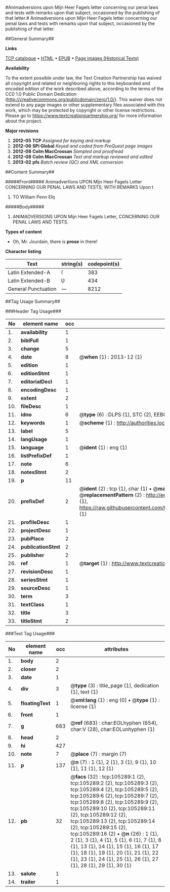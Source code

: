 #Animadversions upon Mijn Heer Fagels letter concerning our penal laws and tests with remarks upon that subject, occasioned by the publishing of that letter.#
Animadversions upon Mijn Heer Fagels letter concerning our penal laws and tests with remarks upon that subject, occasioned by the publishing of that letter.

##General Summary##

**Links**

[TCP catalogue](http://www.ota.ox.ac.uk/tcp/)  • 
[HTML](http://tei.it.ox.ac.uk/tcp/Texts-HTML/free/A25/A25451.html)  • 
[EPUB](http://tei.it.ox.ac.uk/tcp/Texts-EPUB/free/A25/A25451.epub) • 
[Page images (Historical Texts)](https://historicaltexts.jisc.ac.uk/eebo-16317744e)

**Availability**

To the extent possible under law, the Text Creation Partnership has waived all copyright and related or neighboring rights to this keyboarded and encoded edition of the work described above, according to the terms of the CC0 1.0 Public Domain Dedication (http://creativecommons.org/publicdomain/zero/1.0/). This waiver does not extend to any page images or other supplementary files associated with this work, which may be protected by copyright or other license restrictions. Please go to https://www.textcreationpartnership.org/ for more information about the project.

**Major revisions**

1. __2012-05__ __TCP__ *Assigned for keying and markup*
1. __2012-06__ __SPi Global__ *Keyed and coded from ProQuest page images*
1. __2012-08__ __Colm MacCrossan__ *Sampled and proofread*
1. __2012-08__ __Colm MacCrossan__ *Text and markup reviewed and edited*
1. __2013-02__ __pfs__ *Batch review (QC) and XML conversion*

##Content Summary##

#####Front#####
Animadverſions UPON Mijn Heer Fagels Letter CONCERNING OUR PENAL LAWS AND TESTS; WITH REMARKS Upon t
1. TO William Penn Eſq

#####Body#####

1. ANIMADVERSIONS UPON Mijn Heer Fagels Letter, CONCERNING OUR PENAL LAWS AND TESTS.

**Types of content**

  * Oh, Mr. Jourdain, there is **prose** in there!

**Character listing**


|Text|string(s)|codepoint(s)|
|---|---|---|
|Latin Extended-A|ſ|383|
|Latin Extended-B|Ʋ|434|
|General Punctuation|—|8212|

##Tag Usage Summary##

###Header Tag Usage###

|No|element name|occ|attributes|
|---|---|---|---|
|1.|__availability__|1||
|2.|__biblFull__|1||
|3.|__change__|5||
|4.|__date__|8| @__when__ (1) : 2013-12 (1)|
|5.|__edition__|1||
|6.|__editionStmt__|1||
|7.|__editorialDecl__|1||
|8.|__encodingDesc__|1||
|9.|__extent__|2||
|10.|__fileDesc__|1||
|11.|__idno__|6| @__type__ (6) : DLPS (1), STC (2), EEBO-CITATION (1), OCLC (1), VID (1)|
|12.|__keywords__|1| @__scheme__ (1) : http://authorities.loc.gov/ (1)|
|13.|__label__|5||
|14.|__langUsage__|1||
|15.|__language__|1| @__ident__ (1) : eng (1)|
|16.|__listPrefixDef__|1||
|17.|__note__|6||
|18.|__notesStmt__|2||
|19.|__p__|11||
|20.|__prefixDef__|2| @__ident__ (2) : tcp (1), char (1)  •  @__matchPattern__ (2) : ([0-9\-]+):([0-9IVX]+) (1), (.+) (1)  •  @__replacementPattern__ (2) : http://eebo.chadwyck.com/downloadtiff?vid=$1&page=$2 (1), https://raw.githubusercontent.com/textcreationpartnership/Texts/master/tcpchars.xml#$1 (1)|
|21.|__profileDesc__|1||
|22.|__projectDesc__|1||
|23.|__pubPlace__|2||
|24.|__publicationStmt__|2||
|25.|__publisher__|2||
|26.|__ref__|1| @__target__ (1) : http://www.textcreationpartnership.org/docs/. (1)|
|27.|__revisionDesc__|1||
|28.|__seriesStmt__|1||
|29.|__sourceDesc__|1||
|30.|__term__|3||
|31.|__textClass__|1||
|32.|__title__|3||
|33.|__titleStmt__|2||


###Text Tag Usage###

|No|element name|occ|attributes|
|---|---|---|---|
|1.|__body__|2||
|2.|__closer__|2||
|3.|__date__|1||
|4.|__div__|3| @__type__ (3) : title_page (1), dedication (1), text (1)|
|5.|__floatingText__|1| @__xml:lang__ (1) : eng (0)  •  @__type__ (1) : license (1)|
|6.|__front__|1||
|7.|__g__|683| @__ref__ (683) : char:EOLhyphen (654), char:V (28), char:EOLunhyphen (1)|
|8.|__head__|2||
|9.|__hi__|427||
|10.|__note__|7| @__place__ (7) : margin (7)|
|11.|__p__|137| @__n__ (7) : 1 (1), 2 (1), 3 (1), 9 (1), 10 (1), 11 (1), 12 (1)|
|12.|__pb__|32| @__facs__ (32) : tcp:105289:1 (2), tcp:105289:2 (2), tcp:105289:3 (2), tcp:105289:4 (2), tcp:105289:5 (2), tcp:105289:6 (2), tcp:105289:7 (2), tcp:105289:8 (2), tcp:105289:9 (2), tcp:105289:10 (2), tcp:105289:11 (2), tcp:105289:12 (2), tcp:105289:13 (2), tcp:105289:14 (2), tcp:105289:15 (2), tcp:105289:16 (2)  •  @__n__ (26) : 1 (1), 2 (1), 3 (1), 4 (1), 5 (1), 6 (1), 7 (1), 8 (1), 13 (1), 14 (1), 15 (1), 16 (1), 17 (1), 18 (1), 19 (1), 20 (1), 21 (1), 22 (1), 23 (1), 24 (1), 25 (1), 26 (1), 27 (1), 28 (1), 29 (1), 30 (1)|
|13.|__salute__|1||
|14.|__trailer__|1||
